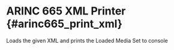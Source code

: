 # ARINC 665 XML Printer {#arinc665_print_xml}

Loads the given XML and prints the Loaded Media Set to console
